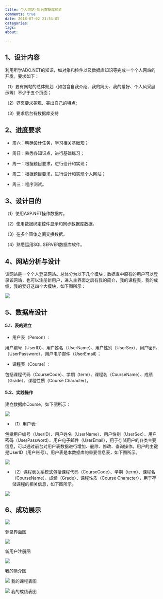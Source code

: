 ```yaml
---
title: 个人网站-后台数据库相连
comments: true
date: 2018-07-02 21:54:05
categories:
tags:
about:

---
```


## 1、设计内容

利用所学ADO.NET的知识，如对象和控件以及数据库知识等完成一个个人网站的开发。要求如下：

（1）要有网站的总体规划（如包含自我介绍、我的简历、我的爱好、个人风采展示等）不少于五个页面；

（2）界面要求美观、突出自己的特点;

（3）要求后台有数据库支持

## 2、进度要求

* 周六：明确设计任务，学习相关基础知；

* 周日：熟悉各知识点，进行基础练习；

* 周一：根据题目要求，进行设计和实现；

* 周二：根据题目要求，进行设计和实现个人网站；

* 周三：程序测试。

## 3、设计目的

（1）使用ASP.NET操作数据库。     

（2）使用数据绑定控件显示和同步数据库数据。

（3）在多个窗体之间交换数据。    

（4）熟悉运用SQL SERVER数据库软件。

## 4、网站分析与设计

该网站是一个个人登录网站。总体分为以下几个模块：数据库中原有的用户可以登录该网站，也可以注册新用户，进入主界面之后有我的简介，我的课程表，我的成绩，我的爱好这四个大模块，如下图所示：

![ ](http://images.cnblogs.com/cnblogs_com/cliy-10/1246192/o_1.png)

## 5、数据库设计

#### 5.1、表的建立

* 用户表（Person）:

用户编号（UserID）、用户姓名（UserName）、用户性别（UserSex）、用户密码（UserPassword）、用户电子邮件（UserEmail）；

* 课程表（Course）:

包括课程代码（CourseCode）、学期（term）、课程名（CourseName）、成绩（Grade）、课程性质（Course Character）。

#### 5.2、实践操作

建立数据库Course，如下图所示：

![ ](http://images.cnblogs.com/cnblogs_com/cliy-10/1246192/o_2.png)


* （1）用户表:

包括用户编号（UserID）、用户姓名（UserName）、用户性别（UserSex）、用户密码（UserPassword）、用户电子邮件（UserEmail），用于存储用户的各类主要信息，可以通过前台对用户表数据进行增加、删除、修改、查询操作。用户的主键是UserID（用户账号）。用户表是本数据库的重要信息表，如下图所示。

![ ](http://images.cnblogs.com/cnblogs_com/cliy-10/1246192/o_3.png)


* （2）课程表关系模式包括课程代码（CourseCode）、学期（term）、课程名（CourseName）、成绩（Grade）、课程性质（Course Character），用于存储课程的相关信息，如下图所示。

![ ](http://images.cnblogs.com/cnblogs_com/cliy-10/1246192/o_4.png)


## 6、成功展示

![ ](http://images.cnblogs.com/cnblogs_com/cliy-10/1246192/o_6.png)

登录界面图

![ ](http://images.cnblogs.com/cnblogs_com/cliy-10/1246192/o_5.png)

新用户注册图

![ ](http://images.cnblogs.com/cnblogs_com/cliy-10/1246192/o_7.png)

我的简介图

![ ](http://images.cnblogs.com/cnblogs_com/cliy-10/1246192/o_8.png)
我的课程表图

![ ](http://images.cnblogs.com/cnblogs_com/cliy-10/1246192/o_9.png)
我的成绩表图
